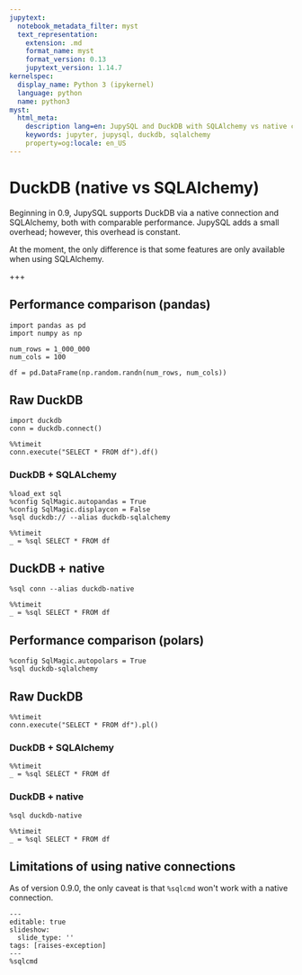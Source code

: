 ```yaml
---
jupytext:
  notebook_metadata_filter: myst
  text_representation:
    extension: .md
    format_name: myst
    format_version: 0.13
    jupytext_version: 1.14.7
kernelspec:
  display_name: Python 3 (ipykernel)
  language: python
  name: python3
myst:
  html_meta:
    description lang=en: JupySQL and DuckDB with SQLAlchemy vs native connection
    keywords: jupyter, jupysql, duckdb, sqlalchemy
    property=og:locale: en_US
---
```


# DuckDB (native vs SQLAlchemy)

Beginning in 0.9, JupySQL supports DuckDB via a native connection and SQLAlchemy, both with comparable performance. JupySQL adds a small overhead; however, this overhead is constant.

At the moment, the only difference is that some features are only available when using SQLAlchemy.

+++

## Performance comparison (pandas)

```{code-cell} ipython3
import pandas as pd
import numpy as np

num_rows = 1_000_000
num_cols = 100

df = pd.DataFrame(np.random.randn(num_rows, num_cols))
```

## Raw DuckDB

```{code-cell} ipython3
import duckdb
conn = duckdb.connect()
```

```{code-cell} ipython3
%%timeit
conn.execute("SELECT * FROM df").df()
```

### DuckDB + SQLALchemy

```{code-cell} ipython3
%load_ext sql
%config SqlMagic.autopandas = True
%config SqlMagic.displaycon = False
%sql duckdb:// --alias duckdb-sqlalchemy
```

```{code-cell} ipython3
%%timeit
_ = %sql SELECT * FROM df
```

## DuckDB + native

```{code-cell} ipython3
%sql conn --alias duckdb-native
```

```{code-cell} ipython3
%%timeit
_ = %sql SELECT * FROM df
```

## Performance comparison (polars)

```{code-cell} ipython3
%config SqlMagic.autopolars = True
%sql duckdb-sqlalchemy
```

## Raw DuckDB

```{code-cell} ipython3
%%timeit
conn.execute("SELECT * FROM df").pl()
```

### DuckDB + SQLAlchemy

```{code-cell} ipython3
%%timeit
_ = %sql SELECT * FROM df
```

### DuckDB + native

```{code-cell} ipython3
%sql duckdb-native
```

```{code-cell} ipython3
%%timeit
_ = %sql SELECT * FROM df
```

## Limitations of using native connections

As of version 0.9.0, the only caveat is that `%sqlcmd` won't work with a native connection.

```{code-cell} ipython3
---
editable: true
slideshow:
  slide_type: ''
tags: [raises-exception]
---
%sqlcmd
```
